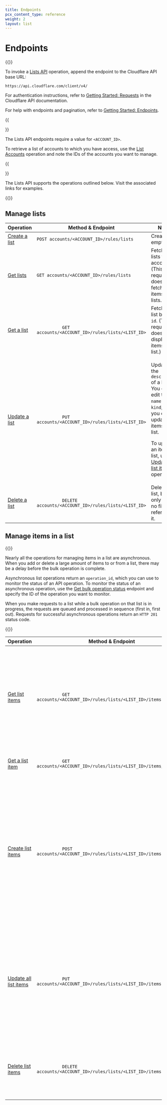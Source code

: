 ```yaml
---
title: Endpoints
pcx_content_type: reference
weight: 2
layout: list
---
```


# Endpoints

{{<content-column>}}

To invoke a [Lists API](/api/operations/lists-get-lists) operation, append the endpoint to the Cloudflare API base URL:

`https://api.cloudflare.com/client/v4/`

For authentication instructions, refer to [Getting Started: Requests](/fundamentals/api/) in the Cloudflare API documentation.

For help with endpoints and pagination, refer to [Getting Started: Endpoints](/fundamentals/api/).

{{<Aside type="note">}}

The Lists API endpoints require a value for `<ACCOUNT_ID>`.

To retrieve a list of accounts to which you have access, use the [List Accounts](/api/operations/accounts-list-accounts) operation and note the IDs of the accounts you want to manage.

{{</Aside>}}

The Lists API supports the operations outlined below. Visit the associated links for examples.

{{</content-column>}}

## Manage lists

<table style="table-layout:fixed; width:100%;">
  <thead>
    <tr>
      <th style="width: 20%">Operation</th>
      <th>Method & Endpoint</th>
      <th style="width: 30%">Notes</th>
    </tr>
  </thead>
  <tbody>
    <tr>
      <td>
        <a href="https://developers.cloudflare.com/api/operations/lists-create-a-list">Create a list</a>
      </td>
      <td>
        <code class="InlineCode">POST accounts/&lt;ACCOUNT_ID&gt;/rules/lists</code>
      </td>
      <td style="width:25%; word-wrap:break-word; white-space:normal">Creates an empty list.</td>
    </tr>
    <tr>
      <td>
        <a href="https://developers.cloudflare.com/api/operations/lists-get-lists">Get lists</a>
      </td>
      <td>
        <code class="InlineCode">GET accounts/&lt;ACCOUNT_ID&gt;/rules/lists</code>
      </td>
      <td style="width:25%; word-wrap:break-word; white-space:normal">
        Fetch all lists for the account. (This request does not fetch the items in the lists.)
      </td>
    </tr>
    <tr>
      <td>
        <a href="https://developers.cloudflare.com/api/operations/lists-get-a-list">Get a list</a>
      </td>
      <td>
        <code class="InlineCode">
          GET accounts/&lt;ACCOUNT_ID&gt;/rules/lists/&lt;LIST_ID&gt;
        </code>
      </td>
      <td style="width:25%; word-wrap:break-word; white-space:normal">
        Fetches a list by its <code class="InlineCode">id</code>. (This request does not display the
        items in the list.)
      </td>
    </tr>
    <tr>
      <td>
        <a href="https://developers.cloudflare.com/api/operations/lists-update-a-list">Update a list</a>
      </td>
      <td>
        <code class="InlineCode">
          PUT accounts/&lt;ACCOUNT_ID&gt;/rules/lists/&lt;LIST_ID&gt;
        </code>
      </td>
      <td style="width:25%; word-wrap:break-word; white-space:normal">
        <p>
          Updates the <code class="InlineCode">description</code> of a list. You cannot edit the <code class="InlineCode">name</code> or <code class="InlineCode">kind</code>, and you cannot update items in a list.
        </p>
        <p>
          To update an item in a list, use the <a href="https://developers.cloudflare.com/api/operations/lists-update-all-list-items">Update all list items</a> operation.
        </p>
      </td>
    </tr>
    <tr>
      <td>
        <a href="https://developers.cloudflare.com/api/operations/lists-delete-a-list">Delete a list</a>
      </td>
      <td>
        <code class="InlineCode">
          DELETE accounts/&lt;ACCOUNT_ID&gt;/rules/lists/&lt;LIST_ID&gt;
        </code>
      </td>
      <td style="width:25%; word-wrap:break-word; white-space:normal">
        Deletes the list, but only when no filters reference it.
      </td>
    </tr>
  </tbody>
</table>

## Manage items in a list

{{<content-column>}}

Nearly all the operations for managing items in a list are asynchronous. When you add or delete a large amount of items to or from a list, there may be a delay before the bulk operation is complete.

Asynchronous list operations return an `operation_id`, which you can use to monitor the status of an API operation. To monitor the status of an asynchronous operation, use the [Get bulk operation status](/api/operations/lists-get-bulk-operation-status) endpoint and specify the ID of the operation you want to monitor.

When you make requests to a list while a bulk operation on that list is in progress, the requests are queued and processed in sequence (first in, first out). Requests for successful asynchronous operations return an `HTTP 201` status code.

{{</content-column>}}

<table style="table-layout:fixed; width:100%;">
  <thead>
    <tr>
      <th style="width: 20%">Operation</th>
      <th>Method & Endpoint</th>
      <th style="width: 30%">Notes</th>
    </tr>
  </thead>
  <tbody>
    <tr>
      <td>
        <a href="https://developers.cloudflare.com/api/operations/lists-get-list-items">Get list items</a>
      </td>
      <td>
        <code class="InlineCode">
          GET accounts/&lt;ACCOUNT_ID&gt;/rules/lists/&lt;LIST_ID&gt;/items
        </code>
      </td>
      <td>
        <p>Fetches all items in a list.</p>
        <p>Items are sorted in ascending order.</p>
        <p>In the case of IP lists, CIDRs are sorted by IP address, then by the subnet mask.</p>
      </td>
    </tr>
    <tr>
      <td>
        <a href="https://developers.cloudflare.com/api/operations/lists-get-a-list-item">Get a list item</a>
      </td>
      <td>
        <code class="InlineCode">
          GET accounts/&lt;ACCOUNT_ID&gt;/rules/lists/&lt;LIST_ID&gt;/items/&lt;ITEM_ID&gt;
        </code>
      </td>
      <td>
        <p>Fetches an item from a list by ID.</p>
      </td>
    </tr>
    <tr>
      <td>
        <a href="https://developers.cloudflare.com/api/operations/lists-create-list-items">Create list items</a>
      </td>
      <td>
        <code class="InlineCode">
          POST accounts/&lt;ACCOUNT_ID&gt;/rules/lists/&lt;LIST_ID&gt;/items
        </code>
      </td>
      <td>
        <p>Appends a new item or items to a list.</p>
        <p>Replaces entries that already exist in the list, does not delete any items.</p>
        <p>
          Overwrites the <code class="InlineCode">comment</code> of the original item.
        </p>
        <p>
          The response includes an <code class="InlineCode">operation_id</code>.
        </p>
      </td>
    </tr>
    <tr>
      <td>
        <a href="https://developers.cloudflare.com/api/operations/lists-update-all-list-items">Update all list items</a>
      </td>
      <td>
        <code class="InlineCode">
          PUT accounts/&lt;ACCOUNT_ID&gt;/rules/lists/&lt;LIST_ID&gt;/items
        </code>
      </td>
      <td>
        <p>
          Deletes all current items in the list and replaces them with <code class="InlineCode">items</code>.
        </p>
        <p>
          When <code class="InlineCode">items</code> is empty, deletes <strong>all</strong> items in
          the list.
        </p>
        <p>
          The response includes an <code class="InlineCode">operation_id</code>.
        </p>
      </td>
    </tr>
    <tr>
      <td>
        <a href="https://developers.cloudflare.com/api/operations/lists-delete-list-items">Delete list items</a>
      </td>
      <td>
        <code class="InlineCode">
          DELETE accounts/&lt;ACCOUNT_ID&gt;/rules/lists/&lt;LIST_ID&gt;/items
        </code>
      </td>
      <td>
        <p>Deletes specified list items.</p>
        <p>
          The response includes an <code class="InlineCode">operation_id</code>.
        </p>
      </td>
    </tr>
  </tbody>
</table>
